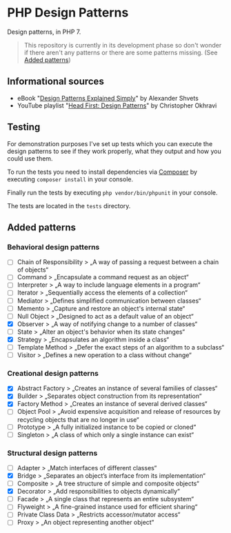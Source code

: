 # PHP Design Patterns

Design patterns, in PHP 7.

> This repository is currently in its development phase so don't wonder if there aren't any patterns or there are some patterns missing.
> (See [Added patterns](#added-patterns))

## Informational sources

* eBook "[Design Patterns Explained Simply](https://sourcemaking.com/design-patterns-ebook)" by Alexander Shvets
* YouTube playlist "[Head First: Design Patterns](https://www.youtube.com/playlist?list=PLrhzvIcii6GNjpARdnO4ueTUAVR9eMBpc)" by Christopher Okhravi

## Testing

For demonstration purposes I've set up tests which you can execute the design patterns
to see if they work properly, what they output and how you could use them.

To run the tests you need to install dependencies via [Composer](https://getcomposer.org)
by executing `composer install` in your console.

Finally run the tests by executing `php vendor/bin/phpunit` in your console.

The tests are located in the `tests` directory.

## Added patterns

### Behavioral design patterns

* [ ] Chain of Responsibility
      > „A way of passing a request between a chain of objects“
* [ ] Command
      > „Encapsulate a command request as an object“
* [ ] Interpreter
      > „A way to include language elements in a program“
* [ ] Iterator
      > „Sequentially access the elements of a collection“
* [ ] Mediator
      > „Defines simplified communication between classes“
* [ ] Memento
      > „Capture and restore an object's internal state“
* [ ] Null Object
      > „Designed to act as a default value of an object“
* [x] Observer
      > „A way of notifying change to a number of classes“
* [ ] State
      > „Alter an object's behavior when its state changes“
* [x] Strategy
      > „Encapsulates an algorithm inside a class“
* [ ] Template Method
      > „Defer the exact steps of an algorithm to a subclass“
* [ ] Visitor
      > „Defines a new operation to a class without change“

### Creational design patterns

* [x] Abstract Factory
      > „Creates an instance of several families of classes“
* [x] Builder
      > „Separates object construction from its representation“
* [x] Factory Method
      > „Creates an instance of several derived classes“
* [ ] Object Pool
      > „Avoid expensive acquisition and release of resources by recycling objects that are no longer in use“
* [ ] Prototype
      > „A fully initialized instance to be copied or cloned“
* [ ] Singleton
      > „A class of which only a single instance can exist“

### Structural design patterns

* [ ] Adapter
      > „Match interfaces of different classes“
* [x] Bridge
      > „Separates an object’s interface from its implementation“
* [ ] Composite
      > „A tree structure of simple and composite objects“
* [x] Decorator
      > „Add responsibilities to objects dynamically“
* [ ] Facade
      > „A single class that represents an entire subsystem“
* [ ] Flyweight
      > „A fine-grained instance used for efficient sharing“
* [ ] Private Class Data
      > „Restricts accessor/mutator access“
* [ ] Proxy
      > „An object representing another object“
